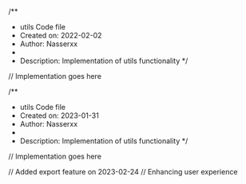 /**
 * utils Code file
 * Created on: 2022-02-02
 * Author: Nasserxx
 *
 * Description: Implementation of utils functionality
 */
 
// Implementation goes here

/**
 * utils Code file
 * Created on: 2023-01-31
 * Author: Nasserxx
 *
 * Description: Implementation of utils functionality
 */
 
// Implementation goes here


// Added export feature on 2023-02-24
// Enhancing user experience
